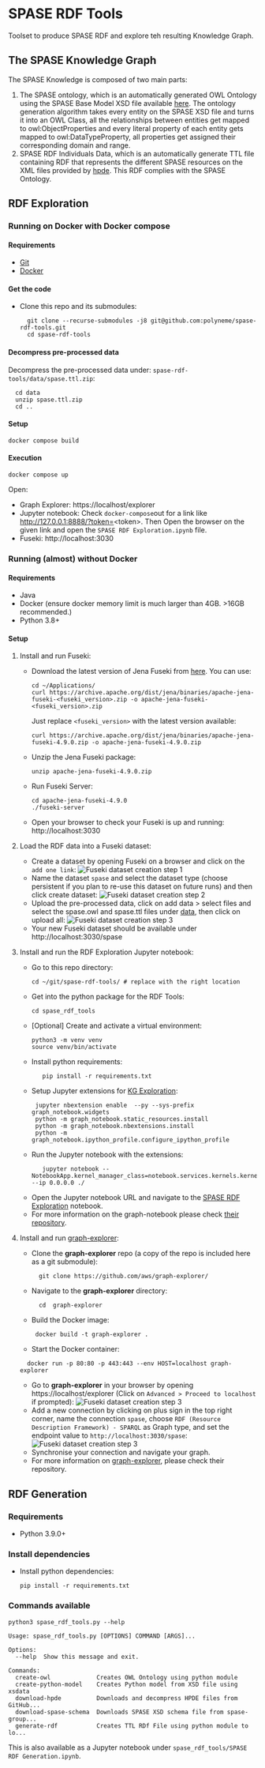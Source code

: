 # SPASE RDF Tools

Toolset to produce SPASE RDF and explore teh resulting Knowledge Graph.

## The SPASE Knowledge Graph

The SPASE Knowledge is composed of two main parts:

1. The SPASE ontology, which is an automatically generated OWL Ontology using the SPASE Base Model XSD file available [here](https://spase-group.org/data/schema/spase-2.6.0.xsd). The ontology generation algorithm takes every entity on the SPASE XSD file and turns it into an OWL Class, all the relationships between entities get mapped to owl:ObjectProperties and every literal property of each entity gets mapped to owl:DataTypeProperty, all properties get assigned their corresponding domain and range.
2. SPASE RDF Individuals Data, which is an automatically generate TTL file containing RDF that represents the different SPASE resources on the XML files provided by [hpde](https://github.com/hpde/hpde.io/). This RDF complies with the SPASE Ontology.


## RDF Exploration
### Running on Docker with Docker compose
#### Requirements

- [Git](https://git-scm.com/download/mac)
- [Docker](https://docs.docker.com/get-docker/)

#### Get the code

- Clone this repo and its submodules:
  ```shell 
    git clone --recurse-submodules -j8 git@github.com:polyneme/spase-rdf-tools.git
    cd spase-rdf-tools
  ```

#### Decompress pre-processed data

Decompress the pre-processed data under:
`spase-rdf-tools/data/spase.ttl.zip`:

  ```shell 
    cd data
    unzip spase.ttl.zip
    cd ..
  ```

#### Setup

```shell
docker compose build
```

#### Execution
```shell
docker compose up
```

Open:

-  Graph Explorer: https://localhost/explorer
-  Jupyter notebook: Check `docker-compose`out for a link like http://127.0.0.1:8888/?token=<token\>. Then Open the browser on the given link and open the `SPASE RDF Exploration.ipynb` file.
-  Fuseki: http://localhost:3030

### Running (almost) without Docker

#### Requirements

- Java
- Docker (ensure docker memory limit is much larger than 4GB. >16GB recommended.)
- Python 3.8+

#### Setup

1. Install and run Fuseki:
   - Download the latest version of Jena Fuseki from [here](https://jena.apache.org/download/). You can use:
      ```
      cd ~/Applications/
      curl https://archive.apache.org/dist/jena/binaries/apache-jena-fuseki-<fuseki_version>.zip -o apache-jena-fuseki-<fuseki_version>.zip
      ```
     
      Just replace `<fuseki_version>` with the latest version available:
      ```
      curl https://archive.apache.org/dist/jena/binaries/apache-jena-fuseki-4.9.0.zip -o apache-jena-fuseki-4.9.0.zip
      ```
   - Unzip the Jena Fuseki package:
      ````shell
      unzip apache-jena-fuseki-4.9.0.zip
      ````
   - Run Fuseki Server:
      ```shell
      cd apache-jena-fuseki-4.9.0
      ./fuseki-server
      ```
   - Open your browser to check your Fuseki is up and running: http://localhost:3030
   

2. Load the RDF data into a Fuseki dataset:
   - Create a dataset by opening Fuseki on a browser and click on the `add one link`:
   ![Fuseki dataset creation step 1](docs/img/Screenshot%202024-02-17%20at%2011.52.22.png)
   - Name the dataset `spase` and select the dataset type (choose persistent if you plan to re-use this dataset on future runs) and then click create dataset:
   ![Fuseki dataset creation step 2](docs/img/Screenshot%202024-02-17%20at%2011.54.16.png)
   - Upload the pre-processed data, click on add data > select files and select the spase.owl and spase.ttl files under [data](data), then click on upload all:
   ![Fuseki dataset creation step 3](docs/img/Screenshot%202024-02-17%20at%2011.57.09.png)
   - Your new Fuseki dataset should be available under  http://localhost:3030/spase

3. Install and run the RDF Exploration Jupyter notebook:
   - Go to this repo directory:
      ```shell
      cd ~/git/spase-rdf-tools/ # replace with the right location
      ```
   - Get into the python package for the RDF Tools:
      ```shell
     cd spase_rdf_tools
      ```
   - [Optional] Create and activate a virtual environment:
      ```shell
     python3 -m venv venv
     source venv/bin/activate
      ```
   - Install python requirements:
     ```shell
        pip install -r requirements.txt
     ```
   - Setup Jupyter extensions for [KG Exploration](https://github.com/aws/graph-notebook/):
     ```shell
      jupyter nbextension enable  --py --sys-prefix graph_notebook.widgets
      python -m graph_notebook.static_resources.install
      python -m graph_notebook.nbextensions.install
      python -m graph_notebook.ipython_profile.configure_ipython_profile
     ```
   - Run the Jupyter notebook with the extensions:
     ```shell
        jupyter notebook --NotebookApp.kernel_manager_class=notebook.services.kernels.kernelmanager.AsyncMappingKernelManager --ip 0.0.0.0 ./
     ```
   - Open the Jupyter notebook URL and navigate to the [SPASE RDF Exploration](./spase_rdf_tools/SPASE%20RDF%20Exploration.ipynb) notebook.
   - For more information on the graph-notebook please check [their repository](https://github.com/aws/graph-notebook/).

4. Install and run [graph-explorer](https://github.com/aws/graph-explorer):
   - Clone the **graph-explorer** repo (a copy of the repo is included here as a git submodule):
      ```shell
        git clone https://github.com/aws/graph-explorer/
      ```
   - Navigate to the **graph-explorer** directory:
     ```shell
       cd  graph-explorer
     ```
   - Build the Docker image:
     ```shell
      docker build -t graph-explorer .
     ```
   - Start the Docker container:
    ```shell
      docker run -p 80:80 -p 443:443 --env HOST=localhost graph-explorer
    ````
   - Go to **graph-explorer** in your browser by opening https://localhost/explorer (Click on `Advanced > Proceed to localhost` if prompted):
   ![Fuseki dataset creation step 3](docs/img/Screenshot%202024-02-17%20at%2012.20.51.png)
   - Add a new connection by clicking on plus sign in the top right corner, name the connection `spase`, choose `RDF (Resource Description Framework) - SPARQL` as Graph type, and set the endpoint value to `http://localhost:3030/spase`:
   ![Fuseki dataset creation step 3](docs/img/Screenshot%202024-02-17%20at%2012.24.12.png)
   - Synchronise your connection and navigate your graph.
   - For more information on [graph-explorer](https://github.com/aws/graph-explorer), please check their repository.
   
   

## RDF Generation

### Requirements

- Python 3.9.0+

### Install dependencies

- Install python dependencies:
    ```shell
    pip install -r requirements.txt
    ```
### Commands available
```shell
python3 spase_rdf_tools.py --help

Usage: spase_rdf_tools.py [OPTIONS] COMMAND [ARGS]...

Options:
  --help  Show this message and exit.

Commands:
  create-owl             Creates OWL Ontology using python module
  create-python-model    Creates Python model from XSD file using xsdata
  download-hpde          Downloads and decompress HPDE files from GitHub...
  download-spase-schema  Downloads SPASE XSD schema file from spase-group...
  generate-rdf           Creates TTL RDf File using python module to lo...
```

This is also available as a Jupyter notebook under `spase_rdf_tools/SPASE RDF Generation.ipynb`.
